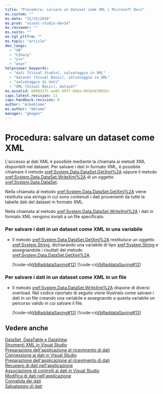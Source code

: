 ```yaml
---
title: "Procedura: salvare un dataset come XML | Microsoft Docs"
ms.custom: ""
ms.date: "12/15/2016"
ms.prod: "visual-studio-dev14"
ms.reviewer: ""
ms.suite: ""
ms.tgt_pltfrm: ""
ms.topic: "article"
dev_langs: 
  - "VB"
  - "CSharp"
  - "C++"
  - "aspx"
helpviewer_keywords: 
  - "dati [Visual Studio], salvataggio in XML"
  - "dataset [Visual Basic], salvataggio in XML"
  - "salvataggio di dati"
  - "XML [Visual Basic], dataset"
ms.assetid: 68b8327c-ae05-49ff-b9ba-99183e70b52c
caps.latest.revision: 11
caps.handback.revision: 8
author: "mikeblome"
ms.author: "mblome"
manager: "ghogen"
---
```

# Procedura: salvare un dataset come XML
L'accesso ai dati XML è possibile mediante la chiamata ai metodi XML disponibili nel dataset.  Per salvare i dati in formato XML, è possibile chiamare il metodo <xref:System.Data.DataSet.GetXml%2A> oppure il metodo <xref:System.Data.DataSet.WriteXml%2A> di un oggetto <xref:System.Data.DataSet>.  
  
 Nella chiamata al metodo <xref:System.Data.DataSet.GetXml%2A> viene restituita una stringa in cui sono contenuti i dati provenienti da tutte le tabelle dati del dataset in formato XML.  
  
 Nella chiamata al metodo <xref:System.Data.DataSet.WriteXml%2A> i dati in formato XML vengono inviati a un file specificato.  
  
### Per salvare i dati in un dataset come XML in una variabile  
  
-   Il metodo <xref:System.Data.DataSet.GetXml%2A> restituisce un oggetto <xref:System.String>, dichiarando una variabile di tipo <xref:System.String> e assegnandole i risultati del metodo <xref:System.Data.DataSet.GetXml%2A>.  
  
     [!code-vb[VbRaddataSaving#12](../data-tools/codesnippet/VisualBasic/save-a-dataset-as-xml_1.vb)]
     [!code-cs[VbRaddataSaving#12](../data-tools/codesnippet/CSharp/save-a-dataset-as-xml_1.cs)]  
  
### Per salvare i dati in un dataset come XML in un file  
  
-   Il metodo <xref:System.Data.DataSet.WriteXml%2A> dispone di diversi overload.  Nel codice riportato di seguito viene illustrato come salvare i dati in un file creando una variabile e assegnando a questa variabile un percorso valido in cui salvare il file.  
  
     [!code-vb[VbRaddataSaving#13](../data-tools/codesnippet/VisualBasic/save-a-dataset-as-xml_2.vb)]
     [!code-cs[VbRaddataSaving#13](../data-tools/codesnippet/CSharp/save-a-dataset-as-xml_2.cs)]  
  
## Vedere anche  
 [DataSet, DataTable e DataView](../Topic/DataSets,%20DataTables,%20and%20DataViews.md)   
 [Strumenti XML in Visual Studio](../xml-tools/xml-tools-in-visual-studio.md)   
 [Preparazione dell'applicazione al ricevimento di dati](../Topic/Preparing%20Your%20Application%20to%20Receive%20Data.md)   
 [Connessione ai dati in Visual Studio](../data-tools/connecting-to-data-in-visual-studio.md)   
 [Preparazione dell'applicazione al ricevimento di dati](../Topic/Preparing%20Your%20Application%20to%20Receive%20Data.md)   
 [Recupero di dati nell'applicazione](../data-tools/fetching-data-into-your-application.md)   
 [Associazione di controlli ai dati in Visual Studio](../data-tools/bind-controls-to-data-in-visual-studio.md)   
 [Modifica di dati nell'applicazione](../data-tools/editing-data-in-your-application.md)   
 [Convalida dei dati](../Topic/Validating%20Data.md)   
 [Salvataggio di dati](../data-tools/saving-data.md)